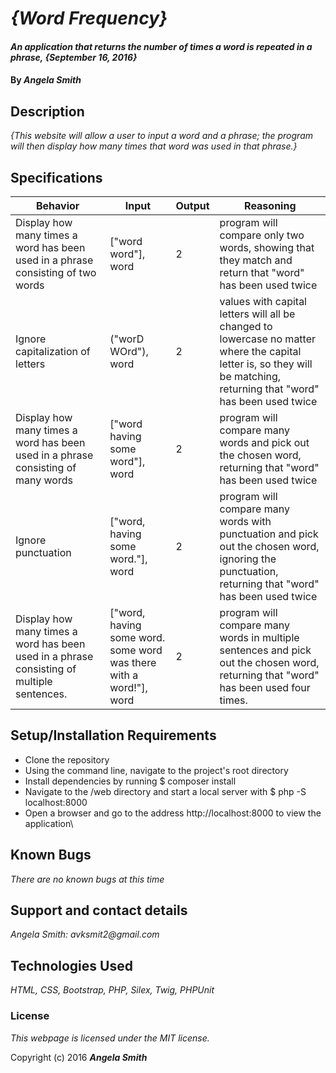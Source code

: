 # _{Word Frequency}_

#### _An application that returns the number of times a word is repeated in a phrase, {September 16, 2016}_

#### By _**Angela Smith**_

## Description

_{This website will allow a user to input a word and a phrase; the program will then display how many times that word was used in that phrase.}_

## Specifications

| Behavior      | Input       |Output|Reasoning|
| ------------- |-------------| -----| -----|
| Display how many times a word has been used in a phrase consisting of two words | ["word word"], word | 2 | program will compare only two words, showing that they match and return that "word" has been used twice |
| Ignore capitalization of letters | ("worD WOrd"), word | 2 | values with capital letters will all be changed to lowercase no matter where the capital letter is, so they will be matching, returning that "word" has been used twice |
| Display how many times a word has been used in a phrase consisting of many words | ["word having some word"], word | 2 | program will compare many words and pick out the chosen word, returning that "word" has been used twice |
| Ignore punctuation | ["word, having some word."], word | 2 | program will compare many words with punctuation and pick out the chosen word, ignoring the punctuation, returning that "word" has been used twice |
| Display how many times a word has been used in a phrase consisting of multiple sentences. | ["word, having some word. some word was there with a word!"], word | 2 | program will compare many words in multiple sentences and pick out the chosen word, returning that "word" has been used four times. |


## Setup/Installation Requirements

* Clone the repository
* Using the command line, navigate to the project's root directory
* Install dependencies by running $ composer install
* Navigate to the /web directory and start a local server with $ php -S localhost:8000
* Open a browser and go to the address http://localhost:8000 to view the application\

## Known Bugs

_There are no known bugs at this time_

## Support and contact details

_Angela Smith: avksmit2@gmail.com_

## Technologies Used

_HTML,
CSS,
Bootstrap,
PHP,
Silex,
Twig,
PHPUnit_

### License

*This webpage is licensed under the MIT license.*

Copyright (c) 2016 **_Angela Smith_**
